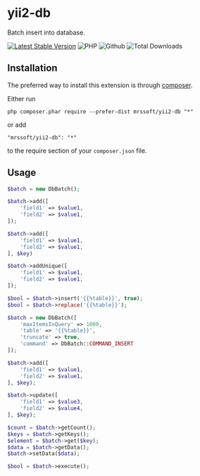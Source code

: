 ﻿yii2-db
=================

Batch insert into database.

[![Latest Stable Version](https://img.shields.io/packagist/v/mrssoft/yii2-db.svg)](https://packagist.org/packages/mrssoft/yii2-db)
![PHP](https://img.shields.io/packagist/php-v/mrssoft/yii2-db.svg)
![Github](https://img.shields.io/github/license/mrs2000/yii2-db.svg)
![Total Downloads](https://img.shields.io/packagist/dt/mrssoft/yii2-db.svg)

Installation
------------

The preferred way to install this extension is through [composer](http://getcomposer.org/download/).

Either run

```
php composer.phar require --prefer-dist mrssoft/yii2-db "*"
```

or add

```
"mrssoft/yii2-db": "*"
```

to the require section of your `composer.json` file.


Usage
-----

```php
$batch = new DbBatch();

$batch->add([
    'field1' => $value1,
    'field2' => $value1,
]);

$batch->add([
    'field1' => $value1,
    'field2' => $value1,
], $key)

$batch->addUnique([
    'field1' => $value1,
    'field2' => $value1,
]);

$bool = $batch->insert('{{%table}}', true);
$bool = $batch->replace('{{%table}}');

```

```php
$batch = new DbBatch([
    'maxItemsInQuery' => 1000,
    'table' => '{{%table}}',
    'truncate' => true,
    'command' => DbBatch::COMMAND_INSERT
]);

$batch->add([
    'field1' => $value1,
    'field2' => $value1,
], $key);

$batch->update([
    'field1' => $value3,
    'field2' => $value4,
], $key);

$count = $batch->getCount();
$keys = $batch->getKeys();
$element = $batch->get($key);
$data = $batch->getData();
$batch->setData($data);

$bool = $batch->execute();
```